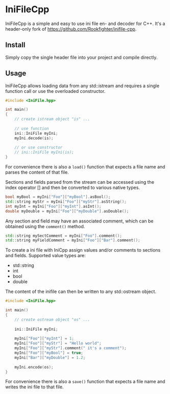 # IniFileCpp

IniFileCpp is a simple and easy to use ini file en- and decoder for C++. It's a header-only fork of https://github.com/Rookfighter/inifile-cpp.

## Install

Simply copy the single header file into your project and compile directly.

## Usage

IniFileCpp allows loading data from any std::istream and requires a single function call or use the overloaded constructor.

```cpp
#include <IniFile.hpp>

int main()
{
	// create istream object "is" ...
	
	// use function	
	ini::IniFile myIni;
	myIni.decode(is);
	
	// or use constructor
	// ini::IniFile myIni(is);
}
```


For convenience there is also a ```load()``` function that expects a file name and parses the content of that file.

Sections and fields parsed from the stream can be accessed using the index operator [] and then be converted to various native types.

```cpp
bool myBool = myIni["Foo"]["myBool"].asBool();
std::string myStr = myIni["Foo"]["myStr"].asString();
int myInt = myIni["Foo"]["myInt"].asInt();
double myDouble = myIni["Foo"]["myDouble"].asDouble();
```

Any section and field may have an associated comment, which can be obtained using the `comment()` method.

```cpp
std::string mySectComment = myIni["Foo"].comment();
std::string myFieldComment = myIni["Foo"]["Bar"].comment();
```

To create a ini file with IniCpp assign values and/or comments to sections and fields. Supported value types are:

* std::string
* int
* bool
* double

The content of the inifile can then be written to any std::ostream object.

```cpp
#include <IniFile.hpp>

int main()
{
	// create ostream object "os" ...
	
	ini::IniFile myIni;
	
	myIni["Foo"]["myInt"] = 1;
	myIni["Foo"]["myStr"] = "Hello world";
	myIni["Foo"]["myStr"].comment(" it's a comment");
	myIni["Foo"]["myBool"] = true;
	myIni["Bar"]["myDouble"] = 1.2;
	
	myIni.encode(os);
}
```

For convenience there is also a ```save()``` function that expects a file name and writes the ini file to that file.
